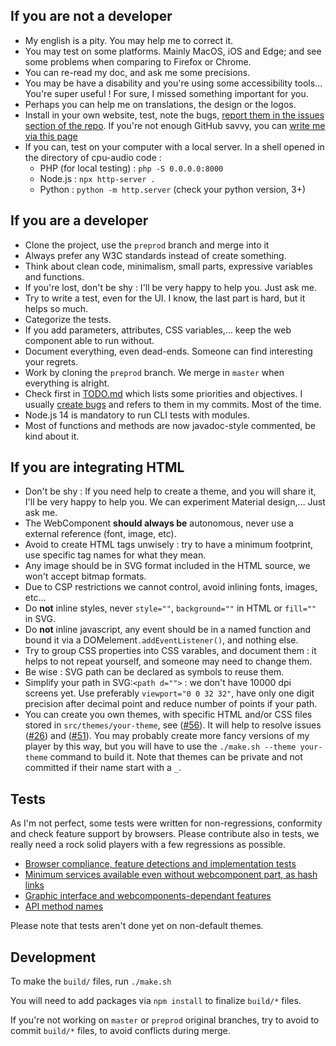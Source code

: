 If you are not a developer
--------------------------

 - My english is a pity. You may help me to correct it.
 - You may test on some platforms. Mainly MacOS, iOS and Edge; and see some problems when comparing to Firefox or Chrome.
 - You can re-read my doc, and ask me some precisions.
 - You may be have a disability and you're using some accessibility tools… You're super useful ! For sure, I missed something important for you.
 - Perhaps you can help me on translations, the design or the logos.
 - Install in your own website, test, note the bugs, [report them in the issues section of the repo](https://github.com/dascritch/cpu-audio/issues). If you're not enough GitHub savvy, you can [write me via this page](https://cpu.dascritch.net/pages/CPU-Audio-Player)
 - If you can, test on your computer with a local server. In a shell opened in the directory of cpu-audio code :
 	- PHP (for local testing) : `php -S 0.0.0.0:8000`
 	- Node.js : `npx http-server .`
 	- Python : `python -m http.server`  (check your python version, 3+)


If you are a developer
----------------------

 - Clone the project, use the `preprod` branch and merge into it
 - Always prefer any W3C standards instead of create something.
 - Think about clean code, minimalism, small parts, expressive variables and functions.
 - If you're lost, don't be shy : I'll be very happy to help you. Just ask me.
 - Try to write a test, even for the UI. I know, the last part is hard, but it helps so much.
 - Categorize the tests.
 - If you add parameters, attributes, CSS variables,… keep the web component able to run without.
 - Document everything, even dead-ends. Someone can find interesting your regrets.
 - Work by cloning the `preprod` branch. We merge in `master` when everything is alright.
 - Check first in [TODO.md](TODO.md) which lists some priorities and objectives. I usually [create bugs](https://github.com/dascritch/cpu-audio/issues) and refers to them in my commits. Most of the time.
 - Node.js 14 is mandatory to run CLI tests with modules.
 - Most of functions and methods are now javadoc-style commented, be kind about it.


If you are integrating HTML
---------------------------

 - Don't be shy : If you need help to create a theme, and you will share it, I'll be very happy to help you. We can experiment Material design,… Just ask me.
 - The WebComponent **should always be** autonomous, never use a external reference (font, image, etc).
 - Avoid to create HTML tags unwisely : try to have a minimum footprint, use specific tag names for what they mean.
 - Any image should be in SVG format included in the HTML source, we won't accept bitmap formats.
 - Due to CSP restrictions we cannot control, avoid inlining fonts, images, etc… 
 - Do **not** inline styles, never `style=""`, `background=""` in HTML or `fill=""` in SVG.
 - Do **not** inline javascript, any event should be in a named function and bound it via a DOMelement`.addEventListener()`, and nothing else.
 - Try to group CSS properties into CSS varables, and document them : it helps to not repeat yourself, and someone may need to change them.
 - Be wise : SVG path can be declared as symbols to reuse them.
 - Simplify your path in SVG:`<path d="">` : we don't have 10000 dpi screens yet. Use preferably `viewport="0 0 32 32"`, have only one digit precision after decimal point and reduce number of points if your path.
 - You can create you own themes, with specific HTML and/or CSS files stored in `src/themes/your-theme`, see ([#56](#56)). It will help to resolve issues ([#26](#26)) and ([#51](#51)). You may probably create more fancy versions of my player by this way, but you will have to use the `./make.sh --theme your-theme` command to build it. Note that themes can be private and not committed if their name start with a `_`.


Tests
-----

As I'm not perfect, some tests were written for non-regressions, conformity and check feature support by browsers. Please contribute also in tests, we really need a rock solid players with a few regressions as possible.

 - [Browser compliance, feature detections and implementation tests](./tests/tests-browser.html)
 - [Minimum services available even without webcomponent part, as hash links](./tests/tests-minimal.html)
 - [Graphic interface and webcomponents-dependant features](./tests/tests-interface.html)
 - [API method names](./tests/tests-api.html)

Please note that tests aren't done yet on non-default themes.

Development
-----------

To make the `build/` files, run `./make.sh`

You will need to add packages via `npm install` to finalize `build/*` files.

If you're not working on `master` or `preprod` original branches, try to avoid to commit `build/*` files, to avoid conflicts during merge.


<!-- {% include footer.html %} -->
